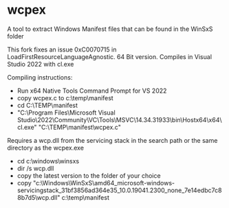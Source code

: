 # wcpex
A tool to extract Windows Manifest files that can be found in the WinSxS folder

This fork fixes an issue 0xC0070715 in LoadFirstResourceLanguageAgnostic.
64 Bit version. Compiles in Visual Studio 2022 with cl.exe

Compiling instructions:

* Run x64 Native Tools Command Prompt for VS 2022
* copy wcpex.c to c:\temp\manifest
* cd C:\TEMP\manifest
* "C:\Program Files\Microsoft Visual Studio\2022\Community\VC\Tools\MSVC\14.34.31933\bin\Hostx64\x64\cl.exe" "C:\TEMP\manifest\wcpex.c"

Requires a wcp.dll from the servicing stack in the search path or the same directory as the wcpex.exe

* cd c:\windows\winsxs
* dir /s wcp.dll
* copy the latest version to the folder of your choice
* copy "c:\Windows\WinSxS\amd64_microsoft-windows-servicingstack_31bf3856ad364e35_10.0.19041.2300_none_7e14edbc7c88b7d5\wcp.dll" c:\temp\manifest
